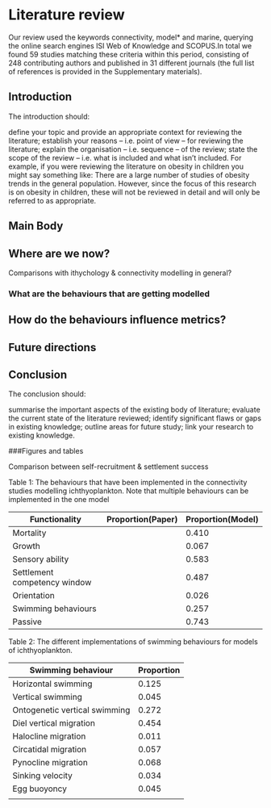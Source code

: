 # Literature review


Our review used the keywords connectivity, model* and marine, querying the online search engines ISI Web of Knowledge and SCOPUS.In total we found 59 studies matching these criteria within this period, consisting of 248 contributing authors and published in 31 different journals (the full list of references is provided in the Supplementary materials). 


## Introduction 
The introduction should:

define your topic and provide an appropriate context for reviewing the literature;
establish your reasons – i.e. point of view – for
reviewing the literature;
explain the organisation – i.e. sequence – of the review;
state the scope of the review – i.e. what is included and what isn’t included. For example, if you were reviewing the literature on obesity in children you might say something like: There are a large number of studies of obesity trends in the general population. However, since the focus of this research is on obesity in children, these will not be reviewed in detail and will only be referred to as appropriate.

## Main Body


## Where are we now?

Comparisons with ithychology & connectivity modelling in general? 

### What are the behaviours that are getting modelled



## How do the behaviours influence metrics?


## Future directions



## Conclusion
The conclusion should:

summarise the important aspects of the existing body of literature;
evaluate the current state of the literature reviewed;
identify significant flaws or gaps in existing knowledge;
outline areas for future study;
link your research to existing knowledge.


###Figures and tables

Comparison between self-recruitment & settlement success

Table 1: The behaviours that have been implemented in the connectivity studies modelling ichthyoplankton. Note that multiple behaviours can be implemented in the one model

|        Functionality         | Proportion(Paper) | Proportion(Model) |
|------------------------------|-------------------|-------------------|
| Mortality                    |                   |             0.410 |
| Growth                       |                   |             0.067 |
| Sensory ability              |                   |             0.583 |
| Settlement competency window |                   |             0.487 |
| Orientation                  |                   |             0.026 |
| Swimming behaviours          |                   |             0.257 |
| Passive                      |                   |             0.743 |


Table 2: The different implementations of swimming behaviours for models of ichthyoplankton. 

|       Swimming behaviour      | Proportion |
|-------------------------------|------------|
| Horizontal swimming           |      0.125 |
| Vertical swimming             |      0.045 |
| Ontogenetic vertical swimming |      0.272 |
| Diel vertical migration       |      0.454 |
| Halocline migration           |      0.011 |
| Circatidal migration          |      0.057 |
| Pynocline migration           |      0.068 |
| Sinking velocity              |      0.034 |
| Egg buoyoncy                  |      0.045 |
|                               |            |